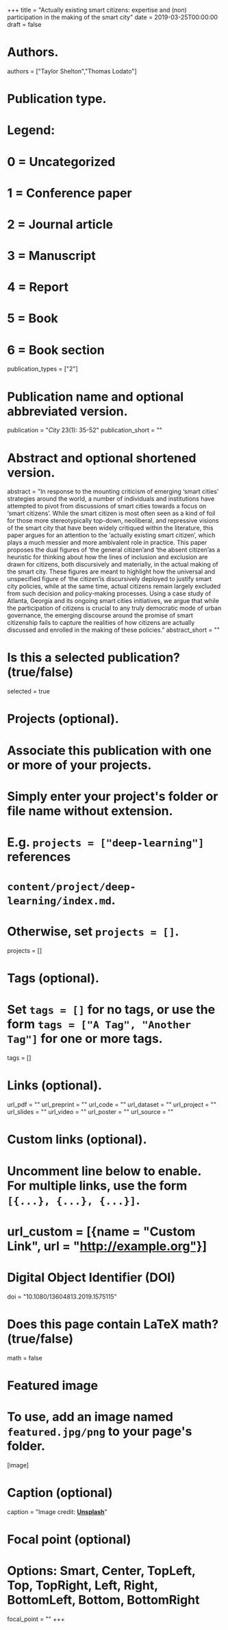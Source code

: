 +++
title = "Actually existing smart citizens: expertise and (non) participation in the making of the smart city"
date = 2019-03-25T00:00:00
draft = false

# Authors.
authors = ["Taylor Shelton","Thomas Lodato"]

# Publication type.
# Legend:
# 0 = Uncategorized
# 1 = Conference paper
# 2 = Journal article
# 3 = Manuscript
# 4 = Report
# 5 = Book
# 6 = Book section
publication_types = ["2"]

# Publication name and optional abbreviated version.
publication = "_City_ 23(1): 35-52"
publication_short = ""

# Abstract and optional shortened version.
abstract = "In response to the mounting criticism of emerging ‘smart cities’ strategies around the world, a number of individuals and institutions have attempted to pivot from discussions of smart cities towards a focus on ‘smart citizens’. While the smart citizen is most often seen as a kind of foil for those more stereotypically top-down, neoliberal, and repressive visions of the smart city that have been widely critiqued within the literature, this paper argues for an attention to the ‘actually existing smart citizen’, which plays a much messier and more ambivalent role in practice. This paper proposes the dual figures of ‘the general citizen’and ‘the absent citizen’as a heuristic for thinking about how the lines of inclusion and exclusion are drawn for citizens, both discursively and materially, in the actual making of the smart city. These figures are meant to highlight how the universal and unspecified figure of ‘the citizen’is discursively deployed to justify smart city policies, while at the same time, actual citizens remain largely excluded from such decision and policy-making processes. Using a case study of Atlanta, Georgia and its ongoing smart cities initiatives, we argue that while the participation of citizens is crucial to any truly democratic mode of urban governance, the emerging discourse around the promise of smart citizenship fails to capture the realities of how citizens are actually discussed and enrolled in the making of these policies."
abstract_short = ""

# Is this a selected publication? (true/false)
selected = true

# Projects (optional).
#   Associate this publication with one or more of your projects.
#   Simply enter your project's folder or file name without extension.
#   E.g. `projects = ["deep-learning"]` references 
#   `content/project/deep-learning/index.md`.
#   Otherwise, set `projects = []`.
projects = []

# Tags (optional).
#   Set `tags = []` for no tags, or use the form `tags = ["A Tag", "Another Tag"]` for one or more tags.
tags = []

# Links (optional).
url_pdf = ""
url_preprint = ""
url_code = ""
url_dataset = ""
url_project = ""
url_slides = ""
url_video = ""
url_poster = ""
url_source = ""

# Custom links (optional).
#   Uncomment line below to enable. For multiple links, use the form `[{...}, {...}, {...}]`.
# url_custom = [{name = "Custom Link", url = "http://example.org"}]

# Digital Object Identifier (DOI)
doi = "10.1080/13604813.2019.1575115"

# Does this page contain LaTeX math? (true/false)
math = false

# Featured image
# To use, add an image named `featured.jpg/png` to your page's folder. 
[image]
  # Caption (optional)
  caption = "Image credit: [**Unsplash**](https://unsplash.com/photos/pLCdAaMFLTE)"

  # Focal point (optional)
  # Options: Smart, Center, TopLeft, Top, TopRight, Left, Right, BottomLeft, Bottom, BottomRight
  focal_point = ""
+++

